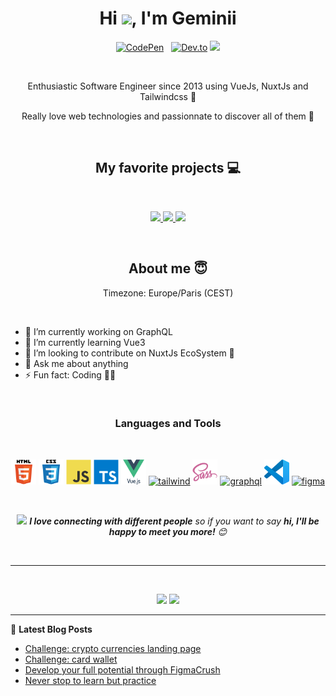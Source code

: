 <p>
<h1 align="center"><b>Hi <img src="https://media.giphy.com/media/hvRJCLFzcasrR4ia7z/giphy.gif" width="25px">, I'm Geminii</b></h1>
</p>
<p align="center">
<a href="https://codepen.io/jouanne"><img src="https://img.shields.io/badge/Codepen-000000?style=for-the-badge&logo=codepen&logoColor=white" alt="CodePen" /></a>&nbsp;&nbsp;
<a href="https://dev.to/geminii"><img src="https://raw.githubusercontent.com/rahuldkjain/github-profile-readme-generator/master/src/images/icons/Social/devto.svg" alt="Dev.to" height="30" width="40" /></a>
<a href="https://hashnode.com/@Geminii"><img src="https://img.shields.io/badge/Hashnode-2962FF?style=for-the-badge&logo=hashnode&logoColor=white alt="HashNode" /></a>
</p>
<br />

<p align="center">Enthusiastic Software Engineer since 2013 using VueJs, NuxtJs and Tailwindcss 💙</p>
<p align="center">Really love web technologies and passionnate to discover all of them 🚀</p>
<br />

<h2 align="center">My favorite projects 💻</h2>
<br />

<p align="center">
  <a href="https://github.com/Geminii/kanban-app">
    <img align="" src="https://github-readme-stats.vercel.app/api/pin/?username=Geminii&repo=kanban-app&theme=material-palenight" />
  </a>
  <a href="https://github.com/Geminii/crappo-crypto">
    <img align="" src="https://github-readme-stats.vercel.app/api/pin/?username=Geminii&repo=crappo-crypto&theme=material-palenight" />
  </a>
  <a href="https://github.com/Geminii/nuxtjs-dashboard">
    <img align="" src="https://github-readme-stats.vercel.app/api/pin/?username=Geminii&repo=nuxtjs-dashboard&theme=material-palenight" />
  </a>
</p>

<br />

<h2 align="center">About me 😇</h2>
<p align="center">
Timezone: Europe/Paris (CEST)
</p>
<br />
  
- 🔭 I’m currently working on GraphQL 
- 🌱 I’m currently learning Vue3
- 👯 I’m looking to contribute on NuxtJs EcoSystem 💙
- 💬 Ask me about anything
- ⚡ Fun fact: Coding 🧑‍💻

<br />
<p>
<h3 align="center"> Languages and Tools</h3>
</p>
<br />

<p align="center">
<a href="https://www.w3.org/html/" target="_blank"> <img src="https://raw.githubusercontent.com/devicons/devicon/master/icons/html5/html5-original-wordmark.svg" alt="html5" width="40" height="40"/></a>
<a href="https://www.w3schools.com/css/" target="_blank"> <img src="https://raw.githubusercontent.com/devicons/devicon/master/icons/css3/css3-original-wordmark.svg" alt="css3" width="40" height="40"/></a>
<a href="https://developer.mozilla.org/en-US/docs/Web/JavaScript" target="_blank"><img src="https://raw.githubusercontent.com/devicons/devicon/master/icons/javascript/javascript-original.svg" alt="javascript" width="40" height="40"/></a>
<a href="https://www.typescriptlang.org/" target="_blank" rel="noreferrer"><img src="https://raw.githubusercontent.com/devicons/devicon/master/icons/typescript/typescript-original.svg" alt="typescript" width="40" height="40"/></a> 
<a href="https://vuejs.org/" target="_blank" rel="noreferrer"> <img src="https://raw.githubusercontent.com/devicons/devicon/master/icons/vuejs/vuejs-original-wordmark.svg" alt="vuejs" width="40" height="40"/></a>
<a href="https://tailwindcss.com/" target="_blank"><img src="https://www.vectorlogo.zone/logos/tailwindcss/tailwindcss-icon.svg" alt="tailwind" width="40" height="40"/></a>
<a href="https://sass-lang.com" target="_blank" rel="noreferrer"> <img src="https://raw.githubusercontent.com/devicons/devicon/master/icons/sass/sass-original.svg" alt="sass" width="40" height="40"/></a> 
<a href="https://graphql.org" target="_blank" rel="noreferrer"> <img src="https://www.vectorlogo.zone/logos/graphql/graphql-icon.svg" alt="graphql" width="40" height="40"/></a>
<img alt="Visual Studio Code" width="40px" src="https://raw.githubusercontent.com/github/explore/80688e429a7d4ef2fca1e82350fe8e3517d3494d/topics/visual-studio-code/visual-studio-code.png" />
<a href="https://www.figma.com/" target="_blank"> <img src="https://www.vectorlogo.zone/logos/figma/figma-icon.svg" alt="figma" width="40" height="40"/></a>
</p>

<br />
<p align="center">
<img src="https://media.giphy.com/media/LnQjpWaON8nhr21vNW/giphy.gif" width="60"> <em><b>I love connecting with different people</b> so if you want to say <b>hi, I'll be happy to meet you more!</b> 😊</em>
</p>
<br />

---

<br />
<p align="center">
<img src="https://github-readme-stats.vercel.app/api?username=geminii&theme=material-palenight&show_icons=true" width="450"/>
<img src="https://github-readme-stats.vercel.app/api/top-langs/?username=geminii&layout=compact&theme=material-palenight" width="400" />
</p>

---

📕 **Latest Blog Posts**

<!-- BLOG-POST-LIST:START -->
- [Challenge: crypto currencies landing page](https://dev.to/geminii/challenge-2-crappo-crypto-currencies-34mh)
- [Challenge: card wallet](https://dev.to/geminii/challenge-1-card-wallet-1n3c)
- [Develop your full potential through FigmaCrush](https://dev.to/geminii/develop-your-full-potential-through-figmacrush-resources-2pce)
- [Never stop to learn but practice](https://dev.to/geminii/never-stop-to-learn-but-practice-36e0)
<!-- BLOG-POST-LIST:END -->
